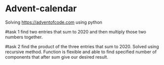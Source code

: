 # Advent-calendar
Solving https://adventofcode.com using python

#task 1
find two entries that sum to 2020 and then multiply those two numbers together.

#task 2
find the product of the three entries that sum to 2020.
Solved using recursive method. Function is flexible and able to find specified number of components that after sum give our desired result.
